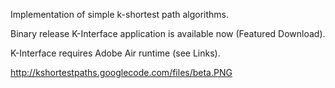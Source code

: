 Implementation of simple k-shortest path algorithms.

Binary release K-Interface application is available now (Featured Download).

K-Interface requires Adobe Air runtime (see Links).

http://kshortestpaths.googlecode.com/files/beta.PNG